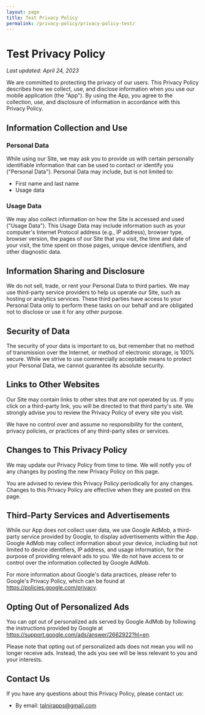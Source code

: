 ```yaml
---
layout: page
title: Test Privacy Policy
permalink: /privacy-policy/privacy-policy-test/
---
```


# Test Privacy Policy

_Last updated: April 24, 2023_

We are committed to protecting the privacy of our users. This Privacy Policy describes how we collect, use, and disclose information when you use our mobile application (the "App"). By using the App, you agree to the collection, use, and disclosure of information in accordance with this Privacy Policy.

## Information Collection and Use

### Personal Data

While using our Site, we may ask you to provide us with certain personally identifiable information that can be used to contact or identify you ("Personal Data"). Personal Data may include, but is not limited to:

- First name and last name
- Usage data

### Usage Data

We may also collect information on how the Site is accessed and used ("Usage Data"). This Usage Data may include information such as your computer's Internet Protocol address (e.g., IP address), browser type, browser version, the pages of our Site that you visit, the time and date of your visit, the time spent on those pages, unique device identifiers, and other diagnostic data.

## Information Sharing and Disclosure

We do not sell, trade, or rent your Personal Data to third parties. We may use third-party service providers to help us operate our Site, such as hosting or analytics services. These third parties have access to your Personal Data only to perform these tasks on our behalf and are obligated not to disclose or use it for any other purpose.

## Security of Data

The security of your data is important to us, but remember that no method of transmission over the Internet, or method of electronic storage, is 100% secure. While we strive to use commercially acceptable means to protect your Personal Data, we cannot guarantee its absolute security.

## Links to Other Websites

Our Site may contain links to other sites that are not operated by us. If you click on a third-party link, you will be directed to that third party's site. We strongly advise you to review the Privacy Policy of every site you visit.

We have no control over and assume no responsibility for the content, privacy policies, or practices of any third-party sites or services.

## Changes to This Privacy Policy

We may update our Privacy Policy from time to time. We will notify you of any changes by posting the new Privacy Policy on this page.

You are advised to review this Privacy Policy periodically for any changes. Changes to this Privacy Policy are effective when they are posted on this page.

## Third-Party Services and Advertisements
While our App does not collect user data, we use Google AdMob, a third-party service provided by Google, to display advertisements within the App. Google AdMob may collect information about your device, including but not limited to device identifiers, IP address, and usage information, for the purpose of providing relevant ads to you. We do not have access to or control over the information collected by Google AdMob.

For more information about Google's data practices, please refer to Google's Privacy Policy, which can be found at https://policies.google.com/privacy.

## Opting Out of Personalized Ads
You can opt out of personalized ads served by Google AdMob by following the instructions provided by Google at https://support.google.com/ads/answer/2662922?hl=en.

Please note that opting out of personalized ads does not mean you will no longer receive ads. Instead, the ads you see will be less relevant to you and your interests.

## Contact Us

If you have any questions about this Privacy Policy, please contact us:

- By email: talnirapps@gmail.com
